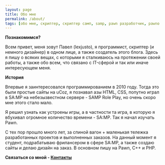```yaml
---
layout: page
title: Обо мне
permalink: /about/
tags: [обо мне, скриптер, скриптер самп, samp, pawn разработчик, pawno скриптер, pawno, сайт на заказ, заказать дизайн и верстку, crmp скриптер, mta программист]
---
```


**Познакомимся?**

Всем привет, меня зовут Павел (lexjusto), я программист, скриптер (и немного дизайнер) в одном лице, а также создатель этого блога. Здесь я пишу о всяких вещах, с которыми я сталкиваюсь на протяжении своей работы, а также обо всем, что связано с IT-сферой и так или иначе интересующем меня.

**История**

Впервые я заинтересовался программированием в 2010 году. Тогда это были простые сайты на uCoz, я познавал азы HTML, CSS, попутно играл в SA:MP на небезызвестном сервере - SAMP Role Play, но очень скоро мне этого стало мало.

Я решил узнать как устроены игры, а в частности та игра, в которую я вбухивал огромное количество времени - SA:MP. Так я начал изучать Pawn.

C тех пор прошло много лет, за спиной вагон + маленькая тележка разработанных проектов и выполненных заказов. На данный момент я студент, подрабатываю фрилансером в сфере SA:MP, а также создаю сайты и делаю дизайн на заказ. В основном пишу на Pawn, C++ и PHP.

**Связаться со мной - [Контакты](/contact/)**
